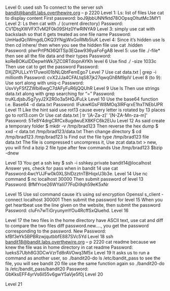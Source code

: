 Level 0: used ssh To connect to the server
ssh bandit@bandit.labs.overthewire.org – p 2220
Level 1:
Ls: list of files
Use cat to display content 
First password: boJ9jbbUNNfktd78OOpsqOltutMc3MY1
Level 2:
Ls then cat with  ./ (current directory)
Password: CV1DtqXWVFXTvM2F0k09SHz0YwRINYA9
Level 3: 
simply use cat with backslash so that it gets treated as one file name
Password: UmHadQclWmgdLOKQ3YNgjWxGoRMb5luK
Level 4:
Since it’s hidden use ls then cd inhere/ then when you see the hidden file use cat .hidden
Password: pIwrPrtPN36QITSp3EQaw936yaFoFgAB
level 5:
 use file ./-file* then see all the file data and their types
Password: koReBOKuIDDepwhWk7jZC0RTdopnAYKh
level 6
Use find ./ -size 1033c
Then use cat to get the password
Password: DXjZPULLxYr17uwoI01bNLQbtFemEgo7
Level 7
Use cat data.txt | grep -i millionth
Password: cvX2JJa4CFALtqS87jk27qwqGhBM9plV
Level 8 (to 9):
Use sort along with uniq-c
Password: UsvVyFSfZZWbi6wgC7dAFyFuR6jQQUhR
Level 9
Use ls
Then use strings data.txt along with grep searching for “=”
Password: truKLdjsbJ5g7yyJ2X2R0o3a5HQJFuLk
Level 10
Use the base64 function i.e. Base64 -d data.txt
Password: IFukwKGsFW8MOq3IRFqrxE1hxTNEbUPR
Level 11
Like the hint said use rot13 cause every letter is rotated by 13 places go to rot13.com
Or Use cat data.txt | tr '[A-Za-z]' '[N-ZA-Mn-za-m]'
Password: 5Te8Y4drgCRfCx8ugdwuEX8KFC6k2EUu
Level 12
As said create a temporary folder
$ mkdr -v /tmp/brad123
Then reverse the hex dump $ xxd -r data.txt /tmp/brad123/data.txt
Then change directory $ cd /tmp/brad123
/tmp/brad123 ls
Find out the file type
/tmp/brad123 file data.txt
The file is compressed t uncompress it,
Use zcat data.txt > new, you will find a bzip 2 file type after few commands
Use /tmp/brad123 $bzip -dnew


Level 13
You get a ssh key 
$ ssh -i sshkey.private bandit14@localhost
Answer yes, check for pass when in bandit 14 use cat
Password:4wcYUJFw0k0XLShlDzztnTBHiqxU3b3e.
Level 14
Use nc command
$ nc localhost 30000
Then submit password of level 13
Password: BfMYroe26WYalil77FoDi9qh59eK5xNr

Level 15
Use ssl command cause it’s using ssl encryption
Openssl s_client -connect localhost 300001
Then submit the password for level 15
When you get heartbeat use the line given on the website, then submit the password
Password: cluFn7wTiGryunymYOu4RcffSxQluehd.
Level 16

Level 17
the two files in the home directory have ASCII text, use cat and diff to compare the two files
diff password.new…., you get the password corresponding to the password. New
Password: kfBf3eYk5BPBRzwjqutbbfE887SVc5Yd 
Level 18
ssh bandit18@bandit.labs.overthewire.org – p 2220 cat readme because we knew the file was in home directory in cat readme
Password: IueksS7Ubh8G3DCwVzrTd8rAVOwq3M5x
Level 19
It asks us to run a command as another user, so ./bandit20-do ls /etc/bandit_pass to see the file, you will see bandit 20 file use the same function again so ./bandit20-do ls /etc/bandit_pass/bandit20
Password: GbKksEFF4yrVs6il55v6gwY5aVje5f0j
Level 20

Level 21

